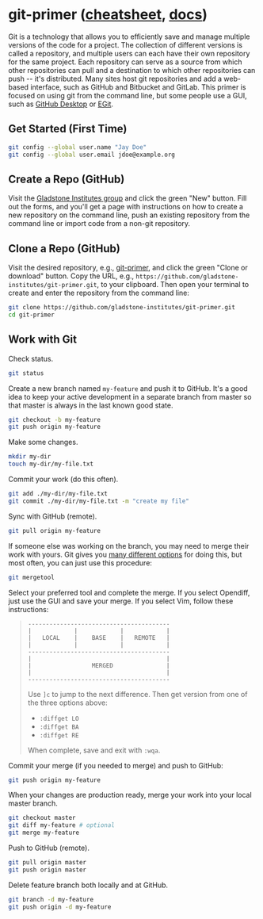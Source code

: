 # git-primer ([cheatsheet](https://services.github.com/on-demand/downloads/github-git-cheat-sheet.pdf), [docs](https://git-scm.com/docs))
Git is a technology that allows you to efficiently save and manage multiple versions of the code for a project. The collection of different versions is called a repository, and multiple users can each have their own repository for the same project. Each repository can serve as a source from which other repositories can pull and a destination to which other repositories can push -- it's distributed. Many sites host git repositories and add a web-based interface, such as GitHub and Bitbucket and GitLab. This primer is focused on using git from the command line, but some people use a GUI, such as [GitHub Desktop](https://desktop.github.com/) or [EGit](http://www.eclipse.org/egit/).

## Get Started (First Time)

```bash
git config --global user.name "Jay Doe"
git config --global user.email jdoe@example.org
```

## Create a Repo (GitHub)
Visit the [Gladstone Institutes group](https://github.com/gladstone-institutes) and click the green "New" button. Fill out the forms, and you'll get a page with instructions on how to create a new repository on the command line, push an existing repository from the command line or import code from a non-git repository.

## Clone a Repo (GitHub)
Visit the desired repository, e.g., [git-primer](https://github.com/gladstone-institutes/git-primer), and click the green "Clone or download" button. Copy the URL, e.g., `https://github.com/gladstone-institutes/git-primer.git`, to your clipboard. Then open your terminal to create and enter the repository from the command line:

```bash
git clone https://github.com/gladstone-institutes/git-primer.git
cd git-primer
```

## Work with Git

Check status.
```bash
git status
```

Create a new branch named `my-feature` and push it to GitHub. It's a good idea to keep your active development in a separate branch from master so that master is always in the last known good state.
```bash
git checkout -b my-feature
git push origin my-feature
```

Make some changes.
```bash
mkdir my-dir
touch my-dir/my-file.txt
```

Commit your work (do this often).
```bash
git add ./my-dir/my-file.txt
git commit ./my-dir/my-file.txt -m "create my file"
```

Sync with GitHub (remote).
```bash
git pull origin my-feature
```

If someone else was working on the branch, you may need to merge their work with yours. Git gives you [many different options](https://git-scm.com/docs/merge-strategies) for doing this, but most often, you can just use this procedure:

```bash
git mergetool
```

Select your preferred tool and complete the merge. If you select Opendiff, just use the GUI and save your merge. If you select Vim, follow these instructions:

>```
> ----------------------------------------
> |            |            |            |
> |   LOCAL    |    BASE    |   REMOTE   |
> |            |            |            |
> ----------------------------------------
> |                                      |
> |                 MERGED               |
> |                                      |
> ----------------------------------------
>```
>
> Use `]c` to jump to the next difference. Then get version from one of the three options above:
> * `:diffget LO`
> * `:diffget BA`
> * `:diffget RE`
> 
> When complete, save and exit with `:wqa`.

Commit your merge (if you needed to merge) and push to GitHub:

```bash
git push origin my-feature
```

When your changes are production ready, merge your work into your local master branch.
```bash
git checkout master
git diff my-feature # optional
git merge my-feature
```

Push to GitHub (remote).
```bash
git pull origin master
git push origin master
```

Delete feature branch both locally and at GitHub.
```bash
git branch -d my-feature
git push origin -d my-feature
```
